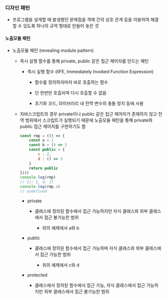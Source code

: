 ### 디자인 패턴

- 프로그램을 설계할 때 발생했던 문제점을 객체 간의 상호 관계 등을 이용하여 해결할 수 있도록 하나의 규약 형태로 만들어 놓은 것

#### 노출모듈 패턴

- 노출모듈 패턴 (revealing module pattern)
  
  - 즉시 실행 함수를 통해 private, public 같은 접근 제어자를 만드는 패턴
    
    - 즉시 실행 함수 (IIFE, Immediately Invoked Function Expression)
      
      - 함수를 정의하자마자 바로 호출하는 함수
      
      - 단 한번만 호출되며 다시 호출할 수 없음
      
      - 초기화 코드, 라이브러리 내 전역 변수의 충돌 방지 등에 사용
  
  - 자바스크립트의 경우 private이나 public 같은 접근 제어자가 존재하지 않고 전역 범위에서 스크립트가 실행되기 때문에 노출모듈 패턴을 통해 private와 public 접근 제어자를 구현하기도 함
    
    ```js
    const rmp = (() => {
        const a = 1
        const b = () => 2
        const public = {
            c : 2,
            d : () => 3
        }
        return public
    })()
    console.log(rmp)
    // {c: 2, d: ƒ}
    console.log(rmp.a)
    // undefined
    ```
    
    - private
      
      - 클래스에 정의된 함수에서 접근 가능하지만 자식 클래스와 외부 클래스에서 접근 불가능한 범위
        
        - 위의 예제에서 a와 b
    
    - public
      
      - 클래스에 정의된 함수에서 접근 가능하며 자식 클래스와 외부 클래스에서 접근 가능한 범위
        
        - 위의 예제에서 c와 d
    
    - protected
      
      - 클래스에서 정의된 함수에서 접근 가능, 자식 클래스에서 접근 가능하지만 외부 클래스에서 접근 불가능한 범위
